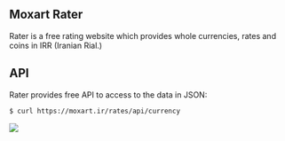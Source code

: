 ## Moxart Rater

Rater is a free rating website which provides whole currencies, rates and coins in IRR (Iranian Rial.)

## API

Rater provides free API to access to the data in JSON:

```bash
$ curl https://moxart.ir/rates/api/currency
```



![](http://moxart.ir/static/images/screenshots/curl-api-currencies.png)